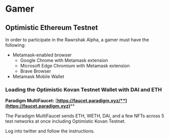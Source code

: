 # Gamer

## Optimistic Ethereum Testnet&#x20;

In order to participate in the Rawrshak Alpha, a gamer must have the following:

* Metamask-enabled browser
  * Google Chrome with Metamask extension
  * Microsoft Edge Chromium with Metamask extension
  * Brave Browser
* Metamask Mobile Wallet

### Loading the Optimistic Kovan Testnet Wallet with DAI and ETH

**Paradigm MultiFaucet:** [**https://faucet.paradigm.xyz/**](https://faucet.paradigm.xyz)****

The Paradigm MultiFaucet sends ETH, WETH, DAI, and a few NFTs across 5 test networks at once including Optimistic Kovan Testnet.

Log into twitter and follow the instructions.

